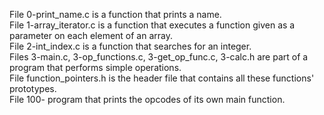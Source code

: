 File 0-print_name.c is a function that prints a name.  
File 1-array_iterator.c is a function that executes a function given as a parameter on each element of an array.  
File 2-int_index.c is a function that searches for an integer.  
Files 3-main.c, 3-op_functions.c, 3-get_op_func.c, 3-calc.h are part of a program that performs simple operations.  
File function_pointers.h is the header file that contains all these functions' prototypes.  
File 100- program that prints the opcodes of its own main function.  
